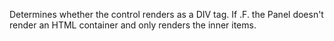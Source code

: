 ﻿Determines whether the control renders as a DIV tag. If .F. the Panel doesn't render an HTML container and only renders the inner items.